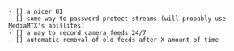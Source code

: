     - [] a nicer UI
    - [] some way to password protect streams (will propably use MediaMTX's abillites)
    - [] a way to record camera feeds 24/7
    - [] automatic removal of old feeds after X amount of time